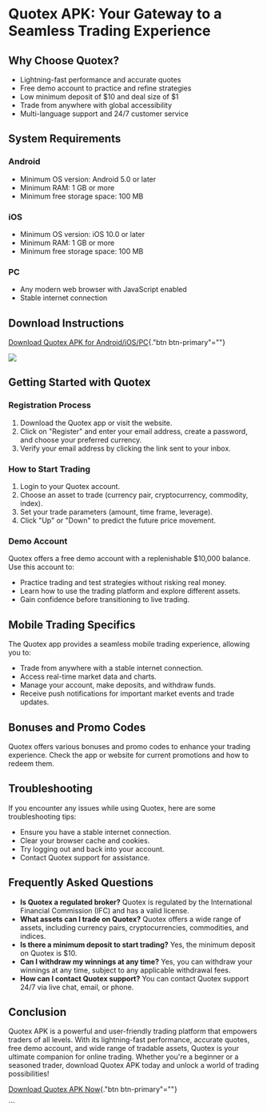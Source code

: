# Quotex APK: Your Gateway to a Seamless Trading Experience

## Why Choose Quotex?

-   Lightning-fast performance and accurate quotes
-   Free demo account to practice and refine strategies
-   Low minimum deposit of \$10 and deal size of \$1
-   Trade from anywhere with global accessibility
-   Multi-language support and 24/7 customer service

## System Requirements

### Android

-   Minimum OS version: Android 5.0 or later
-   Minimum RAM: 1 GB or more
-   Minimum free storage space: 100 MB

### iOS

-   Minimum OS version: iOS 10.0 or later
-   Minimum RAM: 1 GB or more
-   Minimum free storage space: 100 MB

### PC

-   Any modern web browser with JavaScript enabled
-   Stable internet connection

## Download Instructions

[Download Quotex APK for
Android/iOS/PC](\%22https://traff.sbs/quotexonelink\%22){."btn
btn-primary"=""}

[![](https://static.quotex.io/files/10_en/300_250.jpg)](https://traff.sbs/brokerqxlid)

## Getting Started with Quotex

### Registration Process

1.  Download the Quotex app or visit the website.
2.  Click on "Register" and enter your email address, create a
    password, and choose your preferred currency.
3.  Verify your email address by clicking the link sent to your inbox.

### How to Start Trading

1.  Login to your Quotex account.
2.  Choose an asset to trade (currency pair, cryptocurrency, commodity,
    index).
3.  Set your trade parameters (amount, time frame, leverage).
4.  Click "Up" or "Down" to predict the future price
    movement.

### Demo Account

Quotex offers a free demo account with a replenishable \$10,000 balance.
Use this account to:

-   Practice trading and test strategies without risking real money.
-   Learn how to use the trading platform and explore different assets.
-   Gain confidence before transitioning to live trading.

## Mobile Trading Specifics

The Quotex app provides a seamless mobile trading experience, allowing
you to:

-   Trade from anywhere with a stable internet connection.
-   Access real-time market data and charts.
-   Manage your account, make deposits, and withdraw funds.
-   Receive push notifications for important market events and trade
    updates.

## Bonuses and Promo Codes

Quotex offers various bonuses and promo codes to enhance your trading
experience. Check the app or website for current promotions and how to
redeem them.

## Troubleshooting

If you encounter any issues while using Quotex, here are some
troubleshooting tips:

-   Ensure you have a stable internet connection.
-   Clear your browser cache and cookies.
-   Try logging out and back into your account.
-   Contact Quotex support for assistance.

## Frequently Asked Questions

-   **Is Quotex a regulated broker?** Quotex is regulated by the
    International Financial Commission (IFC) and has a valid license.
-   **What assets can I trade on Quotex?** Quotex offers a wide range of
    assets, including currency pairs, cryptocurrencies, commodities, and
    indices.
-   **Is there a minimum deposit to start trading?** Yes, the minimum
    deposit on Quotex is \$10.
-   **Can I withdraw my winnings at any time?** Yes, you can withdraw
    your winnings at any time, subject to any applicable withdrawal
    fees.
-   **How can I contact Quotex support?** You can contact Quotex support
    24/7 via live chat, email, or phone.

## Conclusion

Quotex APK is a powerful and user-friendly trading platform that
empowers traders of all levels. With its lightning-fast performance,
accurate quotes, free demo account, and wide range of tradable assets,
Quotex is your ultimate companion for online trading. Whether you\'re a
beginner or a seasoned trader, download Quotex APK today and unlock a
world of trading possibilities!

[Download Quotex APK
Now](\%22https://traff.sbs/quotexonelink\%22){."btn
btn-primary"=""}

\`\`\`

